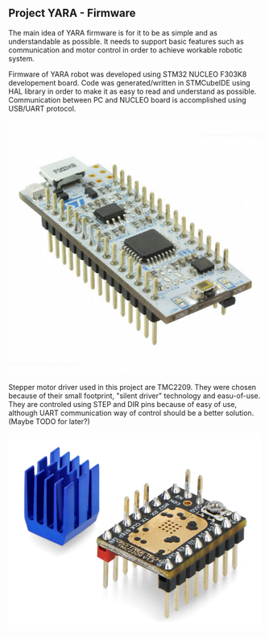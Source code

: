 ## Project YARA - Firmware

The main idea of YARA firmware is for it to be as simple and as understandable as possible. It needs to support basic features such as communication and motor control in order to achieve workable robotic system.

Firmware of YARA robot was developed using STM32 NUCLEO F303K8 developement board. Code was generated/written in STMCubeIDE using HAL library in order to make it as easy to read and understand as possible. 
Communication between PC and NUCLEO board is accomplished using USB/UART protocol. 

<p align="center">
  <img src="https://github.com/aSrki/YARA-Firmware/blob/main/images/NUCLEO-F303K8.jpg"/>
</p>

Stepper motor driver used in this project are TMC2209. They were chosen because of their small footprint, "silent driver" technology and easu-of-use. 
They are controled using STEP and DIR pins because of easy of use, although UART communication way of control should be a better solution. (Maybe TODO for later?)

<p align="center">
  <img src="https://github.com/aSrki/YARA-Firmware/blob/main/images/TMC2209.jpg"/>
</p>
